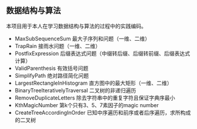 ## 数据结构与算法

本项目用于本人在学习数据结构与算法的过程中的实践编码。

- MaxSubSequenceSum  最大子序列和问题（一维、二维）
- TrapRain 接雨水问题（一维、二维）
- PostfixExpression  后缀表达式问题（中缀转后缀、后缀转前缀、后缀表达式计算）
- ValidParenthesis  有效括号问题
- SimplifyPath 绝对路径简化问题
- LargestRectangleInHistogram 直方图中的最大矩形（一维、二维）
- BinaryTreeIterativelyTraversal 二叉树的非递归遍历
- RemoveDuplicateLetters 除去字符串中的重复字符且保证字典序最小
- KthMagicNumber 第k个只有3、5、7素因子的magic number
- CreateTreeAccordingInOrder 已知中序遍历和前序或者后序遍历，求所构成的二叉树